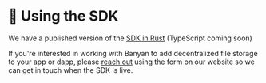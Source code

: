 # 🦿 Using the SDK

We have a published version of the [SDK in Rust](https://github.com/banyancomputer/banyanfs) (TypeScript coming soon)

If you're interested in working with Banyan to add decentralized file storage to your app or dapp, please [reach out](https://banyan.computer/contact?hsCtaTracking=7b0968f2-2543-4116-b1e5-32044c0bbcac%7C4110c9f3-af23-47f1-ab5f-9f5a9ff99817) using the form on our website so we can get in touch when the SDK is live.
